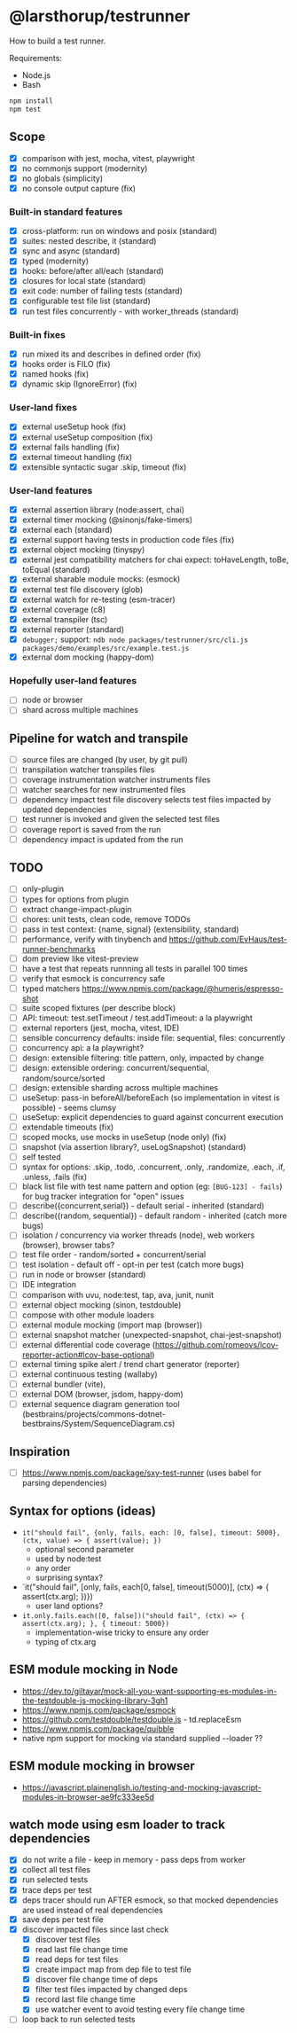 # @larsthorup/testrunner

How to build a test runner.

Requirements:

- Node.js
- Bash

```bash
npm install
npm test
```

## Scope

- [x] comparison with jest, mocha, vitest, playwright
- [x] no commonjs support (modernity)
- [x] no globals (simplicity)
- [x] no console output capture (fix)

### Built-in standard features

- [x] cross-platform: run on windows and posix (standard)
- [x] suites: nested describe, it (standard)
- [x] sync and async (standard)
- [x] typed (modernity)
- [x] hooks: before/after all/each (standard)
- [x] closures for local state (standard)
- [x] exit code: number of failing tests (standard)
- [x] configurable test file list (standard)
- [x] run test files concurrently - with worker_threads (standard)

### Built-in fixes

- [x] run mixed its and describes in defined order (fix)
- [x] hooks order is FILO (fix)
- [x] named hooks (fix)
- [x] dynamic skip (IgnoreError) (fix)

### User-land fixes

- [x] external useSetup hook (fix)
- [x] external useSetup composition (fix)
- [x] external fails handling (fix)
- [x] external timeout handling (fix)
- [x] extensible syntactic sugar .skip, timeout (fix)

### User-land features

- [x] external assertion library (node:assert, chai)
- [x] external timer mocking (@sinonjs/fake-timers)
- [x] external each (standard)
- [x] external support having tests in production code files (fix)
- [x] external object mocking (tinyspy)
- [x] external jest compatibility matchers for chai expect: toHaveLength, toBe, toEqual (standard)
- [x] external sharable module mocks: (esmock)
- [x] external test file discovery (glob)
- [x] external watch for re-testing (esm-tracer)
- [x] external coverage (c8)
- [x] external transpiler (tsc)
- [x] external reporter (standard)
- [x] `debugger;` support: `ndb node packages/testrunner/src/cli.js packages/demo/examples/src/example.test.js`
- [x] external dom mocking (happy-dom)

### Hopefully user-land features

- [ ] node or browser
- [ ] shard across multiple machines

## Pipeline for watch and transpile

- [ ] source files are changed (by user, by git pull)
- [ ] transpilation watcher transpiles files
- [ ] coverage instrumentation watcher instruments files
- [ ] watcher searches for new instrumented files
- [ ] dependency impact test file discovery selects test files impacted by updated dependencies
- [ ] test runner is invoked and given the selected test files
- [ ] coverage report is saved from the run
- [ ] dependency impact is updated from the run

## TODO

- [ ] only-plugin
- [ ] types for options from plugin
- [ ] extract change-impact-plugin
- [ ] chores: unit tests, clean code, remove TODOs
- [ ] pass in test context: {name, signal} (extensibility, standard)
- [ ] performance, verify with tinybench and https://github.com/EvHaus/test-runner-benchmarks
- [ ] dom preview like vitest-preview
- [ ] have a test that repeats runnning all tests in parallel 100 times
- [ ] verify that esmock is concurrency safe
- [ ] typed matchers https://www.npmjs.com/package/@humeris/espresso-shot
- [ ] suite scoped fixtures (per describe block)
- [ ] API: timeout: test.setTimeout / test.addTimeout: a la playwright
- [ ] external reporters (jest, mocha, vitest, IDE)
- [ ] sensible concurrency defaults: inside file: sequential, files: concurrently
- [ ] concurrency api: a la playwright?
- [ ] design: extensible filtering: title pattern, only, impacted by change
- [ ] design: extensible ordering: concurrent/sequential, random/source/sorted
- [ ] design: extensible sharding across multiple machines
- [ ] useSetup: pass-in beforeAll/beforeEach (so implementation in vitest is possible) - seems clumsy
- [ ] useSetup: explicit dependencies to guard against concurrent execution
- [ ] extendable timeouts (fix)
- [ ] scoped mocks, use mocks in useSetup (node only) (fix)
- [ ] snapshot (via assertion library?, useLogSnapshot) (standard)
- [ ] self tested
- [ ] syntax for options: .skip, .todo, .concurrent, .only, .randomize, .each, .if, .unless, .fails (fix)
- [ ] black list file with test name pattern and option (eg: `[BUG-123] - fails`) for bug tracker integration for "open" issues
- [ ] describe({concurrent,serial}) - default serial - inherited (standard)
- [ ] describe({random, sequential}) - default random - inherited (catch more bugs)
- [ ] isolation / concurrency via worker threads (node), web workers (browser), browser tabs?
- [ ] test file order - random/sorted + concurrent/serial
- [ ] test isolation - default off - opt-in per test (catch more bugs)
- [ ] run in node or browser (standard)
- [ ] IDE integration
- [ ] comparison with uvu, node:test, tap, ava, junit, nunit
- [ ] external object mocking (sinon, testdouble)
- [ ] compose with other module loaders
- [ ] external module mocking (import map (browser))
- [ ] external snapshot matcher (unexpected-snapshot, chai-jest-snapshot)
- [ ] external differential code coverage (https://github.com/romeovs/lcov-reporter-action#lcov-base-optional)
- [ ] external timing spike alert / trend chart generator (reporter)
- [ ] external continuous testing (wallaby)
- [ ] external bundler (vite),
- [ ] external DOM (browser, jsdom, happy-dom)
- [ ] external sequence diagram generation tool (bestbrains/projects/commons-dotnet-bestbrains/System/SequenceDiagram.cs)

## Inspiration

- [ ] https://www.npmjs.com/package/sxy-test-runner (uses babel for parsing dependencies)

## Syntax for options (ideas)

- `it("should fail", {only, fails, each: [0, false], timeout: 5000}, (ctx, value) => { assert(value); })`
  - optional second parameter
  - used by node:test
  - any order
  - surprising syntax?
- `it("should fail", [only, fails, each[0, false], timeout(5000)], (ctx) => { assert(ctx.arg); })})
  - user land options?
- `it.only.fails.each([0, false])("should fail", (ctx) => { assert(ctx.arg); }, { timeout: 5000})`
  - implementation-wise tricky to ensure any order
  - typing of ctx.arg

## ESM module mocking in Node

- https://dev.to/giltayar/mock-all-you-want-supporting-es-modules-in-the-testdouble-js-mocking-library-3gh1
- https://www.npmjs.com/package/esmock
- https://github.com/testdouble/testdouble.js - td.replaceEsm
- https://www.npmjs.com/package/quibble
- native npm support for mocking via standard supplied --loader ??

## ESM module mocking in browser

- https://javascript.plainenglish.io/testing-and-mocking-javascript-modules-in-browser-ae9fc333ee5d

## watch mode using esm loader to track dependencies

- [x] do not write a file - keep in memory - pass deps from worker
- [x] collect all test files
- [x] run selected tests
- [x] trace deps per test
- [x] deps tracer should run AFTER esmock, so that mocked dependencies are used instead of real dependencies
- [x] save deps per test file
- [x] discover impacted files since last check
  - [x] discover test files
  - [x] read last file change time
  - [x] read deps for test files
  - [x] create impact map from dep file to test file
  - [x] discover file change time of deps
  - [x] filter test files impacted by changed deps
  - [x] record last file change time
  - [x] use watcher event to avoid testing every file change time
- [ ] loop back to run selected tests
